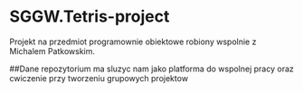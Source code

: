 # SGGW.Tetris-project
Projekt na przedmiot programownie obiektowe robiony wspolnie z Michalem Patkowskim.

##Dane repozytorium ma sluzyc nam jako platforma do wspolnej pracy oraz cwiczenie przy tworzeniu grupowych projektow